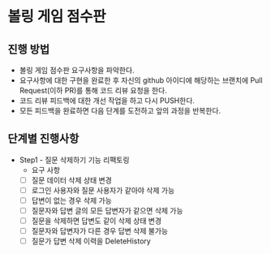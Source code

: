 # 볼링 게임 점수판
## 진행 방법
* 볼링 게임 점수판 요구사항을 파악한다.
* 요구사항에 대한 구현을 완료한 후 자신의 github 아이디에 해당하는 브랜치에 Pull Request(이하 PR)를 통해 코드 리뷰 요청을 한다.
* 코드 리뷰 피드백에 대한 개선 작업을 하고 다시 PUSH한다.
* 모든 피드백을 완료하면 다음 단계를 도전하고 앞의 과정을 반복한다.

## 단계별 진행사항
* Step1 - 질문 삭제하기 기능 리팩토링
  * 요구 사항
  - [ ] 질문 데이터 삭제 상태 변경
  - [ ] 로그인 사용자와 질문 사용자가 같아야 삭제 가능
  - [ ] 답변이 없는 경우 삭제 가능
  - [ ] 질문자와 답변 글의 모든 답변자가 같으면 삭제 가능
  - [ ] 질문을 삭제하면 답변도 같이 삭제 상태 변경
  - [ ] 질문자와 답변자가 다른 경우 답변 삭제 불가능
  - [ ] 질문가 답변 삭제 이력을 DeleteHistory
